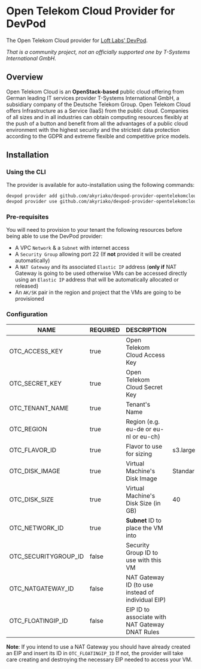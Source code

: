 # Open Telekom Cloud Provider for DevPod

The Open Telekom Cloud provider for [Loft Labs' DevPod](https://github.com/loft-sh/devpod).

_That is a community project, not an officially supported one by T-Systems International GmbH._

## Overview

Open Telekom Cloud is an **OpenStack-based** public cloud offering from German leading IT services provider 
T-Systems International GmbH, a subsidiary company of the Deutsche Telekom Group. Open Telekom Cloud offers 
Infrastructure as a Service (IaaS) from the public cloud. Companies of all sizes and in all industries can 
obtain computing resources flexibly at the push of a button and benefit from all the advantages of a 
public cloud environment with the highest security and the strictest data protection according to the 
GDPR and extreme flexible and competitive price models.

## Installation

### Using the CLI

The provider is available for auto-installation using the following commands:

```sh
devpod provider add github.com/akyriako/devpod-provider-opentelekomcloud
devpod provider use github.com/akyriako/devpod-provider-opentelekomcloud
```

### Pre-requisites

You will need to provision to your tenant the following resources before being able to use the DevPod provider:

- A VPC `Network` & a `Subnet` with internet access
- A `Security Group` allowing port 22 (If **not** provided it will be created automatically)
- A `NAT Gateway` and its associated `Elastic IP` address (**only if** NAT Gateway is going to be used otherwise VMs can be accessed
  directly using an `Elastic IP` address that will be automatically allocated or released)
- An `AK/SK` pair in the region and project that the VMs are going to be provisioned

### Configuration

| NAME                 | REQUIRED | DESCRIPTION                                       | DEFAULT                      |
|----------------------|----------|---------------------------------------------------|------------------------------|
| OTC_ACCESS_KEY       | true     | Open Telekom Cloud Access Key                     |                              |
| OTC_SECRET_KEY       | true     | Open Telekom Cloud Secret Key                     |                              |
| OTC_TENANT_NAME      | true     | Tenant's Name                                     |                              |
| OTC_REGION           | true     | Region (e.g. eu-de or eu-nl or eu-ch)             |                              |
| OTC_FLAVOR_ID        | true     | Flavor to use for sizing                          | s3.large.2                   |
| OTC_DISK_IMAGE       | true     | Virtual Machine's Disk Image                      | Standard_Ubuntu_22.04_latest |
| OTC_DISK_SIZE        | true     | Virtual Machine's Disk Size (in GB)               | 40                           |
| OTC_NETWORK_ID       | true     | **Subnet** ID to place the VM into                |                              |
| OTC_SECURITYGROUP_ID | false    | Security Group ID to use with this VM             |                              |
| OTC_NATGATEWAY_ID    | false    | NAT Gateway ID (to use instead of individual EIP) |                              |
| OTC_FLOATINGIP_ID    | false    | EIP ID to associate with NAT Gateway DNAT Rules   |                              |

**Note**: If you intend to use a NAT Gateway you should have already created an EIP and insert its ID in `OTC_FLOATINGIP_ID`
          If not, the provider will take care creating and destroying the necessary EIP needed to access your VM.


